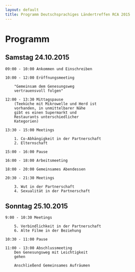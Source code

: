 ```yaml
---
layout: default
title: Programm Deutschsprachiges Ländertreffen RCA 2015
---
```

# Programm

## Samstag 24.10.2015

    09:00 - 10:00 Ankommen und Einschreiben
    
    10:00 - 12:00 Eröffnungsmeeting
    
        "Gemeinsam dem Genesungsweg
        vertrauensvoll folgen"
    
    12:00 - 13:30 Mittagspause
        (Teeküche mit Mikrowelle und Herd ist
        vorhanden, in unmittelbarer Nähe
        gibt es einen Supermarkt und
        Restaurants unterschiedlicher
        Kategorien)
    
    13:30 - 15:00 Meetings
    
        1. Co-Abhängigkeit in der Partnerschaft
        2. Elternschaft
        
    15:00 - 16:00 Pause
    
    16:00 - 18:00 Arbeitsmeeting
    
    18:00 - 20:00 Gemeinsames Abendessen
    
    20:30 - 21:30 Meetings
    
        3. Wut in der Partnerschaft
        4. Sexualität in der Partnerschaft

## Sonntag 25.10.2015

    9:00 - 10:30 Meetings
    
        5. Verbindlichkeit in der Partnerschaft
        6. Alte Filme in der Beziehung
    
    10:30 - 11:00 Pause
    
    11:00 - 13:00 Abschlussmeeting
        Den Genesungsweg mit Leichtigkeit
        gehen
        
        Anschließend Gemeinsames Aufräumen

